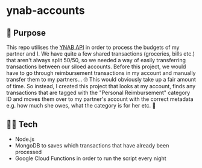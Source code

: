 # ynab-accounts

## 🤔 Purpose

This repo utilises the [YNAB API](https://api.youneedabudget.com/) in order to process the budgets of my partner and I. We have quite a few shared transactions (groceries, bills etc.) that aren't always split 50/50, so we needed a way of easily transferring transactions between our siloed accounts. Before this project, we would have to go through reimbursement transactions in my account and manually transfer them to my partners... 🙄 This would obviously take up a fair amount of time. So instead, I created this project that looks at my account, finds any transactions that are tagged with the "Personal Reimbursement" category ID and moves them over to my partner's account with the correct metadata e.g. how much she owes, what the category is for her etc. 💪

## 👨‍💻 Tech

- Node.js
- MongoDB to saves which transactions that have already been processed
- Google Cloud Functions in order to run the script every night
